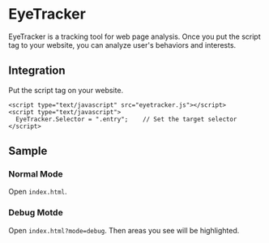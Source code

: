 # EyeTracker
EyeTracker is a tracking tool for web page analysis. Once you put the script tag to your website, you can analyze user's behaviors and interests.

## Integration
Put the script tag on your website.
```
<script type="text/javascript" src="eyetracker.js"></script>
<script type="text/javascript">
  EyeTracker.Selector = ".entry";    // Set the target selector
</script>
```

## Sample
### Normal Mode
Open `index.html`.

### Debug Motde
Open `index.html?mode=debug`. Then areas you see will be highlighted.
